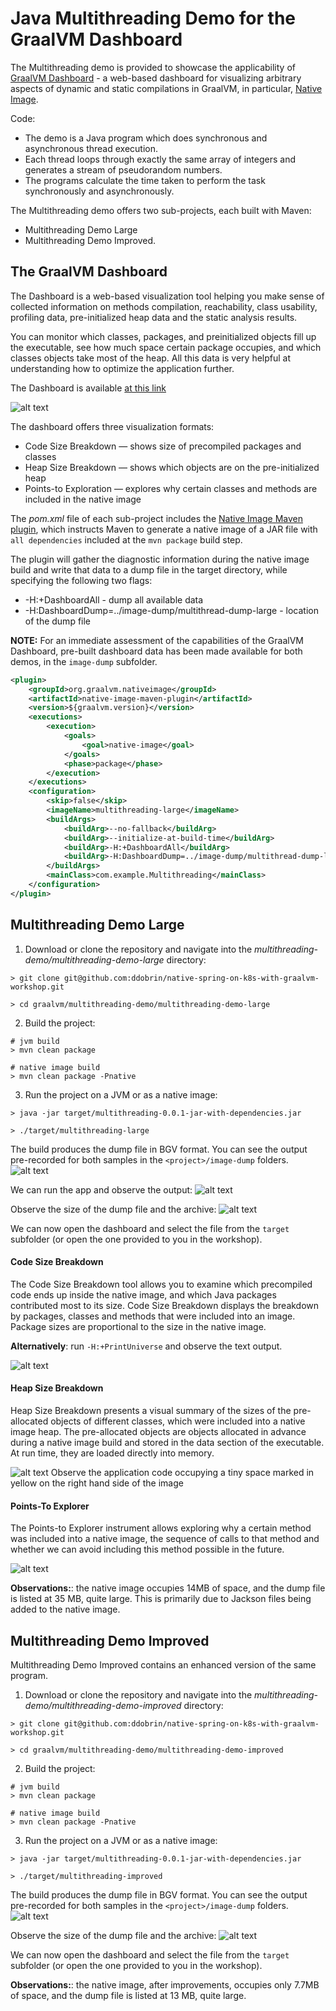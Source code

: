 # Java Multithreading Demo for the GraalVM Dashboard

The Multithreading demo is provided to showcase the applicability of [GraalVM Dashboard](https://www.graalvm.org/docs/tools/dashboard/) - a web-based dashboard for visualizing arbitrary aspects of dynamic and static compilations in GraalVM, in particular, [Native Image](https://www.graalvm.org/reference-manual/native-image/).

Code: 
* The demo is a Java program which does synchronous and asynchronous thread execution.
* Each thread loops through exactly the same array of integers and generates a stream of pseudorandom numbers.
* The programs calculate the time taken to perform the task synchronously and asynchronously.

The Multithreading demo offers two sub-projects, each built with Maven: 
* Multithreading Demo Large 
* Multithreading Demo Improved.

## The GraalVM Dashboard

The Dashboard is a web-based visualization tool helping you make sense of collected information on methods compilation, 
reachability, class usability, profiling data, pre-initialized heap data and the static analysis results. 

You can monitor which classes, packages, and preinitialized objects fill up the executable, see how much space certain package occupies, 
and which classes objects take most of the heap. All this data is very helpful at understanding how to optimize the application further. 

The Dashboard is available [at this link](https://www.graalvm.org/docs/tools/dashboard/)

![alt text](images/dashboard-init.png "Dashboard")

The dashboard offers three visualization formats:
* Code Size Breakdown — shows size of precompiled packages and classes 
* Heap Size Breakdown — shows which objects are on the pre-initialized heap
* Points-to Exploration — explores why certain classes and methods are included in the native image

The _pom.xml_ file of each sub-project includes the [Native Image Maven plugin](https://www.graalvm.org/reference-manual/native-image/NativeImageMavenPlugin/), which instructs Maven to generate a native image of a JAR file with `all dependencies` included at the `mvn package` build step.

The plugin will gather the diagnostic information during the native image build and write that data to a dump file in the target directory, 
while specifying the following two flags:
* -H:+DashboardAll - dump all available data
* -H:DashboardDump=../image-dump/multithread-dump-large - location of the dump file

**NOTE:** For an immediate assessment of the capabilities of the GraalVM Dashboard, pre-built dashboard data has been made available for both demos, in the `image-dump` subfolder.

```xml
<plugin>
    <groupId>org.graalvm.nativeimage</groupId>
    <artifactId>native-image-maven-plugin</artifactId>
    <version>${graalvm.version}</version>
    <executions>
        <execution>
            <goals>
                <goal>native-image</goal>
            </goals>
            <phase>package</phase>
        </execution>
    </executions>
    <configuration>
        <skip>false</skip>
        <imageName>multithreading-large</imageName>
        <buildArgs>
            <buildArg>--no-fallback</buildArg>
            <buildArg>--initialize-at-build-time</buildArg>
            <buildArg>-H:+DashboardAll</buildArg>
            <buildArg>-H:DashboardDump=../image-dump/multithread-dump-large</buildArg>
        </buildArgs>
        <mainClass>com.example.Multithreading</mainClass>
    </configuration>
</plugin>
```

## Multithreading Demo Large

1. Download or clone the repository and navigate into the _multithreading-demo/multithreading-demo-large_ directory:
```shell
> git clone git@github.com:ddobrin/native-spring-on-k8s-with-graalvm-workshop.git

> cd graalvm/multithreading-demo/multithreading-demo-large
```
2. Build the project:
```
# jvm build
> mvn clean package

# native image build
> mvn clean package -Pnative
```
3. Run the project on a JVM or as a native image:
```
> java -jar target/multithreading-0.0.1-jar-with-dependencies.jar

> ./target/multithreading-large
```

The build produces the dump file in BGV format. You can see the output pre-recorded for both samples in the `<project>/image-dump` folders.
![alt text](images/large1.png "Build large")

We can run the app and observe the output:
![alt text](images/exec-large.png "Exec large")

Observe the size of the dump file and the archive:
![alt text](images/dump-large.png "Large size")

We can now open the dashboard and select the file from the `target` subfolder (or open the one provided to you in the workshop).

#### Code Size Breakdown 
The Code Size Breakdown tool allows you to examine which precompiled code ends up inside the native image, and which Java packages contributed most to its size. 
Code Size Breakdown displays the breakdown by packages, classes and methods that were included into an image. 
Package sizes are proportional to the size in the native image. 

**Alternatively**: run `-H:+PrintUniverse` and observe the text output.

![alt text](images/dashboard.png "Code size")

#### Heap Size Breakdown

Heap Size Breakdown presents a visual summary of the sizes of the pre-allocated objects of different classes, 
which were included into a native image heap. The pre-allocated objects are objects allocated in advance during a native image 
build and stored in the data section of the executable. At run time, they are loaded directly into memory.

![alt text](images/example.png "Heap")
Observe the application code occupying a tiny space marked in yellow on the right hand side of the image

#### Points-To Explorer 

The Points-to Explorer instrument allows exploring why a certain method was included into a native image, 
the sequence of calls to that method and whether we can avoid including this method possible in the future.

![alt text](images/points-to.png "Points-To")

**Observations:**: the native image occupies 14MB of space, and the dump file is listed at 35 MB, quite large.
This is primarily due to Jackson files being added to the native image.

## Multithreading Demo Improved

Multithreading Demo Improved contains an enhanced version of the same program.

1. Download or clone the repository and navigate into the _multithreading-demo/multithreading-demo-improved_ directory:
```
> git clone git@github.com:ddobrin/native-spring-on-k8s-with-graalvm-workshop.git

> cd graalvm/multithreading-demo/multithreading-demo-improved
```
2. Build the project:
```
# jvm build
> mvn clean package

# native image build
> mvn clean package -Pnative
```
3. Run the project on a JVM or as a native image:
```
> java -jar target/multithreading-0.0.1-jar-with-dependencies.jar

> ./target/multithreading-improved
```

The build produces the dump file in BGV format. You can see the output pre-recorded for both samples in the `<project>/image-dump` folders.
![alt text](images/improved.png "Build large")

Observe the size of the dump file and the archive:
![alt text](images/dump-improved.png "Large size")

We can now open the dashboard and select the file from the `target` subfolder (or open the one provided to you in the workshop).

**Observations:**: the native image, after improvements, occupies only 7.7MB of space, and the dump file is listed at 13 MB, quite large.
